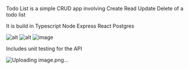 Todo List is a simple CRUD app involving
Create 
Read
Update
Delete
of a todo list

It is build in 
Typescript
Node
Express
React
Postgres

![alt](https://i.imgur.com/SkfGR1O.png)
![alt](https://i.imgur.com/frNwM38.png)
![image](https://github.com/TrevorDRyles/TrevorsTodoList/assets/44791579/6bbb883f-ed5c-4dcf-9654-b78936373396)


Includes unit testing for the API

![Uploading image.png…]()
